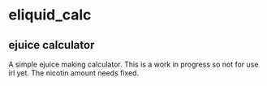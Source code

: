 # eliquid_calc
ejuice calculator
-----------------
 A simple ejuice making calculator. This is a work in progress so not for use irl yet.
The nicotin amount needs fixed.
